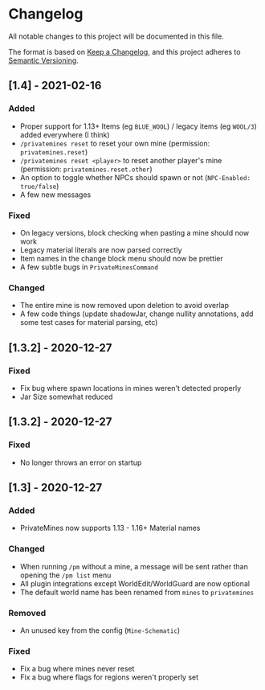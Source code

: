 # Changelog
All notable changes to this project will be documented in this file.

The format is based on [Keep a Changelog](https://keepachangelog.com/en/1.0.0/),
and this project adheres to [Semantic Versioning](https://semver.org/spec/v2.0.0.html).

## [1.4] - 2021-02-16 
### Added
- Proper support for 1.13+ Items (eg `BLUE_WOOL`) / legacy items (eg `WOOL/3`) added everywhere (I think)
- `/privatemines reset` to reset your own mine (permission: `privatemines.reset`)
- `/privatemines reset <player>` to reset another player's mine (permission: `privatemines.reset.other`)
- An option to toggle whether NPCs should spawn or not (`NPC-Enabled: true/false`)
- A few new messages
### Fixed
- On legacy versions, block checking when pasting a mine should now work
- Legacy material literals are now parsed correctly
- Item names in the change block menu should now be prettier
- A few subtle bugs in `PrivateMinesCommand`
### Changed
- The entire mine is now removed upon deletion to avoid overlap
- A few code things (update shadowJar, change nullity annotations, add some test cases for material parsing, etc)

## [1.3.2] - 2020-12-27
### Fixed
- Fix bug where spawn locations in mines weren't detected properly
- Jar Size somewhat reduced

## [1.3.2] - 2020-12-27
### Fixed
- No longer throws an error on startup

## [1.3] - 2020-12-27
### Added
- PrivateMines now supports 1.13 - 1.16+ Material names
### Changed 
- When running `/pm` without a mine, a message will be sent rather than opening the `/pm list` menu
- All plugin integrations except WorldEdit/WorldGuard are now optional
- The default world name has been renamed from `mines` to `privatemines`
### Removed
- An unused key from the config (`Mine-Schematic`)
### Fixed
- Fix a bug where mines never reset
- Fix a bug where flags for regions weren't properly set
